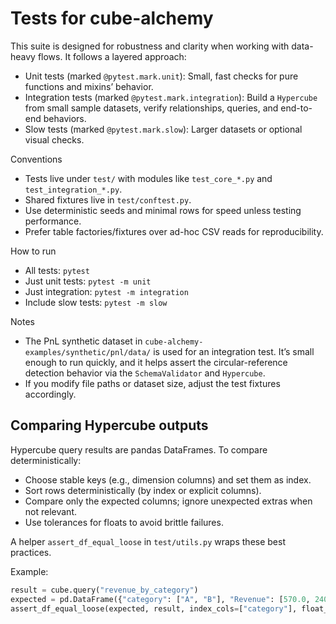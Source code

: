 # Tests for cube-alchemy

This suite is designed for robustness and clarity when working with data-heavy flows. It follows a layered approach:

- Unit tests (marked `@pytest.mark.unit`): Small, fast checks for pure functions and mixins’ behavior.
- Integration tests (marked `@pytest.mark.integration`): Build a `Hypercube` from small sample datasets, verify relationships, queries, and end-to-end behaviors.
- Slow tests (marked `@pytest.mark.slow`): Larger datasets or optional visual checks.

Conventions
- Tests live under `test/` with modules like `test_core_*.py` and `test_integration_*.py`.
- Shared fixtures live in `test/conftest.py`.
- Use deterministic seeds and minimal rows for speed unless testing performance.
- Prefer table factories/fixtures over ad-hoc CSV reads for reproducibility.

How to run
- All tests: `pytest`
- Just unit tests: `pytest -m unit`
- Just integration: `pytest -m integration`
- Include slow tests: `pytest -m slow`

Notes
- The PnL synthetic dataset in `cube-alchemy-examples/synthetic/pnl/data/` is used for an integration test. It’s small enough to run quickly, and it helps assert the circular-reference detection behavior via the `SchemaValidator` and `Hypercube`.
- If you modify file paths or dataset size, adjust the test fixtures accordingly.

## Comparing Hypercube outputs

Hypercube query results are pandas DataFrames. To compare deterministically:

- Choose stable keys (e.g., dimension columns) and set them as index.
- Sort rows deterministically (by index or explicit columns).
- Compare only the expected columns; ignore unexpected extras when not relevant.
- Use tolerances for floats to avoid brittle failures.

A helper `assert_df_equal_loose` in `test/utils.py` wraps these best practices.

Example:

```python
result = cube.query("revenue_by_category")
expected = pd.DataFrame({"category": ["A", "B"], "Revenue": [570.0, 240.0]})
assert_df_equal_loose(expected, result, index_cols=["category"], float_cols=["Revenue"])
```